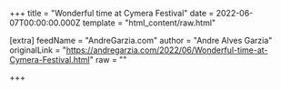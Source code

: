 
+++
title = "Wonderful time at Cymera Festival"
date = 2022-06-07T00:00:00.000Z
template = "html_content/raw.html"

[extra]
feedName = "AndreGarzia.com"
author = "Andre Alves Garzia"
originalLink = "https://andregarzia.com/2022/06/Wonderful-time-at-Cymera-Festival.html"
raw = ""

+++

